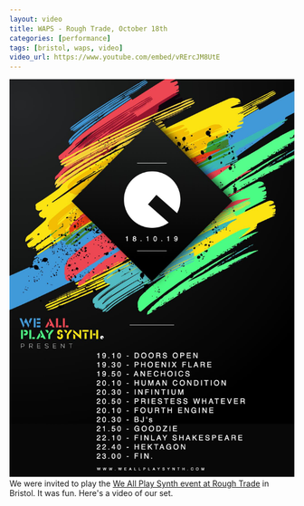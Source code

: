 ```yaml
---
layout: video
title: WAPS - Rough Trade, October 18th
categories: [performance]
tags: [bristol, waps, video]
video_url: https://www.youtube.com/embed/vRErcJM8UtE
---
```

![Poster for the event - quite lovely](/assets/images/2019_10_waps.jpg)
We were invited to play the [We All Play Synth event at Rough Trade](https://www.facebook.com/events/2363948233713095/) in Bristol. It was fun. Here's a video of our set.
